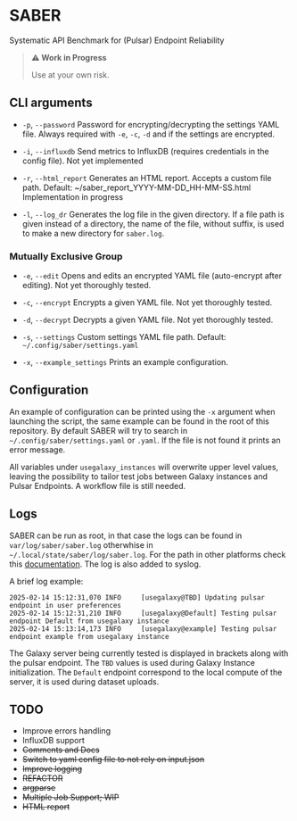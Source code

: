 # SABER
 Systematic API Benchmark for (Pulsar) Endpoint Reliability
 
>**:warning: Work in Progress**
>
>Use at your own risk.

## CLI arguments

- `-p`, `--password`
    Password for encrypting/decrypting the settings YAML file. Always required with `-e`, `-c`, `-d` and if the settings are encrypted.

- `-i`, ``--influxdb``
    Send metrics to InfluxDB (requires credentials in the config file).
    Not yet implemented

- `-r`, `--html_report`
    Generates an HTML report. Accepts a custom file path. Default: ~/saber_report_YYYY-MM-DD_HH-MM-SS.html
    Implementation in progress

- `-l`, `--log_dr`
    Generates the log file in the given directory. If a file path is given instead of a directory, the name of the file, without suffix, is used to make a new directory for `saber.log`.

### Mutually Exclusive Group

- `-e`, `--edit`
    Opens and edits an encrypted YAML file (auto-encrypt after editing). Not yet thoroughly tested.

- `-c`, `--encrypt`
    Encrypts a given YAML file. Not yet thoroughly tested.

- `-d`, `--decrypt`
    Decrypts a given YAML file. Not yet thoroughly tested.

- `-s`, `--settings`
    Custom settings YAML file path. Default: `~/.config/saber/settings.yaml`

- `-x`, `--example_settings`
    Prints an example configuration.


## Configuration
An example of configuration can be printed using the `-x` argument when launching the script, the same example can be found in the root of this repository. By default SABER will try to search in `~/.config/saber/settings.yaml` or `.yaml`. If the file is not found it prints an error message.

All variables under `usegalaxy_instances` will overwrite upper level values, leaving the possibility to tailor test jobs between Galaxy instances and Pulsar Endpoints.
A workflow file is still needed.

## Logs
SABER can be run as root, in that case the logs can be found in `var/log/saber/saber.log` otherwhise in `~/.local/state/saber/log/saber.log`. For the path in other platforms check this [documentation](https://pypi.org/project/appdirs/). 
The log is also added to syslog.

A brief log example:

 ```
2025-02-14 15:12:31,070 INFO     [usegalaxy@TBD] Updating pulsar endpoint in user preferences
2025-02-14 15:12:31,210 INFO     [usegalaxy@Default] Testing pulsar endpoint Default from usegalaxy instance
2025-02-14 15:13:14,173 INFO     [usegalaxy@example] Testing pulsar endpoint example from usegalaxy instance
```
The Galaxy server being currently tested is displayed in brackets along with the pulsar endpoint. The `TBD` values is used during Galaxy Instance initialization. The `Default` endpoint correspond to the local compute of the server, it is used during dataset uploads.

## TODO
- Improve errors handling
- InfluxDB support
- ~~Comments and Docs~~
- ~~Switch to yaml config file to not rely on input.json~~
- ~~Improve logging~~
- ~~REFACTOR~~
- ~~argparse~~
- ~~Multiple Job Support; WIP~~
- ~~HTML report~~
